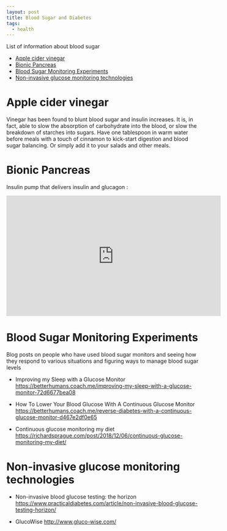 ```yaml
---
layout: post
title: Blood Sugar and Diabetes
tags:
  - health
---
```


List of information about blood sugar

<!-- TOC depthFrom:1 depthTo:6 withLinks:1 updateOnSave:1 orderedList:0 -->

- [Apple cider vinegar](#apple-cider-vinegar)
- [Bionic Pancreas](#bionic-pancreas)
- [Blood Sugar Monitoring Experiments](#blood-sugar-monitoring-experiments)
- [Non-invasive glucose monitoring tech­nologies](#non-invasive-glucose-monitoring-technologies)

<!-- /TOC -->

# Apple cider vinegar

Vinegar has been found to blunt blood sugar and insulin increases. It is, in fact, able to slow the absorption of carbohydrate into the blood, or slow the breakdown of starches into sugars. Have one tablespoon in warm water before meals with a touch of cinnamon to kick-start digestion and blood sugar balancing. Or simply add it to your salads and other meals.

# Bionic Pancreas

Insulin pump that delivers insulin and glucagon :

<center>
<iframe width="560" height="315" src="https://www.youtube.com/embed/bZXmfTxd79Q" frameborder="0" allow="accelerometer; autoplay; encrypted-media; gyroscope; picture-in-picture" allowfullscreen></iframe>
</center>

# Blood Sugar Monitoring Experiments

Blog posts on people who have used blood sugar monitors and seeing how they respond to various situations and figuring ways to manage blood sugar levels

* Improving my Sleep with a Glucose Monitor
<https://betterhumans.coach.me/improving-my-sleep-with-a-glucose-monitor-72d6677bea08>

* How To Lower Your Blood Glucose With A Continuous Glucose Monitor
<https://betterhumans.coach.me/reverse-diabetes-with-a-continuous-glucose-monitor-d467e2df0e65>

* Continuous glucose monitoring my diet
<https://richardsprague.com/post/2018/12/06/continuous-glucose-monitoring-my-diet/>

# Non-invasive glucose monitoring tech­nologies

* Non-invasive blood glucose testing: the horizon
<https://www.practicaldiabetes.com/article/non-invasive-blood-glucose-testing-horizon/>

* GlucoWise
<http://www.gluco-wise.com/>

